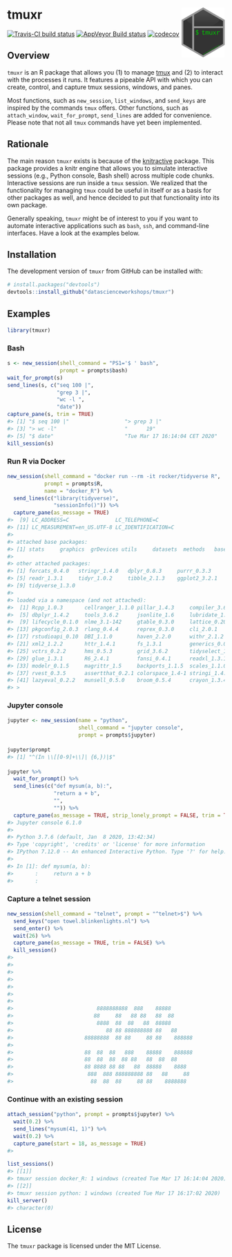 
<!-- README.md is generated from README.Rmd. Please edit that file -->

# tmuxr <img src="man/figures/logo.png" align="right" width="100px" />

[![Travis-CI build
status](https://travis-ci.org/datascienceworkshops/tmuxr.svg?branch=master)](https://travis-ci.org/datascienceworkshops/tmuxr)
[![AppVeyor Build
status](https://ci.appveyor.com/api/projects/status/jw0bf2mt65q556ec/branch/master?svg=true)](https://ci.appveyor.com/project/jeroenjanssens/tmuxr/branch/master)
[![codecov](https://codecov.io/gh/datascienceworkshops/tmuxr/branch/master/graph/badge.svg)](https://codecov.io/gh/datascienceworkshops/tmuxr)

## Overview

`tmuxr` is an R package that allows you (1) to manage
[tmux](https://github.com/tmux/tmux/wiki) and (2) to interact with the
processes it runs. It features a pipeable API with which you can create,
control, and capture tmux sessions, windows, and panes.

Most functions, such as `new_session`, `list_windows`, and `send_keys`
are inspired by the commands `tmux` offers. Other functions, such as
`attach_window`, `wait_for_prompt`, `send_lines` are added for
convenience. Please note that not all `tmux` commands have yet been
implemented.

## Rationale

The main reason `tmuxr` exists is because of the
[knitractive](https://datascienceworkshops.github.io/knitractive/)
package. This package provides a knitr engine that allows you to
simulate interactive sessions (e.g., Python console, Bash shell) across
multiple code chunks. Interactive sessions are run inside a `tmux`
session. We realized that the functionality for managing `tmux` could be
useful in itself or as a basis for other packages as well, and hence
decided to put that functionality into its own package.

Generally speaking, `tmuxr` might be of interest to you if you want to
automate interactive applications such as `bash`, `ssh`, and
command-line interfaces. Have a look at the examples below.

## Installation

The development version of `tmuxr` from GitHub can be installed with:

``` r
# install.packages("devtools")
devtools::install_github("datascienceworkshops/tmuxr")
```

## Examples

``` r
library(tmuxr)
```

### Bash

``` r
s <- new_session(shell_command = "PS1='$ ' bash",
                 prompt = prompts$bash)
wait_for_prompt(s)
send_lines(s, c("seq 100 |",
                "grep 3 |",
                "wc -l ",
                "date"))
capture_pane(s, trim = TRUE)
#> [1] "$ seq 100 |"                  "> grep 3 |"                  
#> [3] "> wc -l"                      "      19"                    
#> [5] "$ date"                       "Tue Mar 17 16:14:04 CET 2020"
kill_session(s)
```

<!-- #### Full screen capture -->

<!-- ```{r} -->

<!-- new_session() %>% -->

<!--   send_keys("htop") %>% -->

<!--   send_enter() %>% -->

<!--   wait(2) %>% -->

<!--   capture_pane(as_message = TRUE) %>% -->

<!--   send_keys("q") -->

<!-- ``` -->

### Run R via Docker

``` r
new_session(shell_command = "docker run --rm -it rocker/tidyverse R",
            prompt = prompts$R,
            name = "docker_R") %>%
  send_lines(c("library(tidyverse)",
               "sessionInfo()")) %>%
  capture_pane(as_message = TRUE)
#>  [9] LC_ADDRESS=C               LC_TELEPHONE=C
#> [11] LC_MEASUREMENT=en_US.UTF-8 LC_IDENTIFICATION=C
#> 
#> attached base packages:
#> [1] stats     graphics  grDevices utils     datasets  methods   base
#> 
#> other attached packages:
#> [1] forcats_0.4.0   stringr_1.4.0   dplyr_0.8.3     purrr_0.3.3
#> [5] readr_1.3.1     tidyr_1.0.2     tibble_2.1.3    ggplot2_3.2.1
#> [9] tidyverse_1.3.0
#> 
#> loaded via a namespace (and not attached):
#>  [1] Rcpp_1.0.3       cellranger_1.1.0 pillar_1.4.3     compiler_3.6.2
#>  [5] dbplyr_1.4.2     tools_3.6.2      jsonlite_1.6     lubridate_1.7.4
#>  [9] lifecycle_0.1.0  nlme_3.1-142     gtable_0.3.0     lattice_0.20-38
#> [13] pkgconfig_2.0.3  rlang_0.4.4      reprex_0.3.0     cli_2.0.1
#> [17] rstudioapi_0.10  DBI_1.1.0        haven_2.2.0      withr_2.1.2
#> [21] xml2_1.2.2       httr_1.4.1       fs_1.3.1         generics_0.0.2
#> [25] vctrs_0.2.2      hms_0.5.3        grid_3.6.2       tidyselect_1.0.0
#> [29] glue_1.3.1       R6_2.4.1         fansi_0.4.1      readxl_1.3.1
#> [33] modelr_0.1.5     magrittr_1.5     backports_1.1.5  scales_1.1.0
#> [37] rvest_0.3.5      assertthat_0.2.1 colorspace_1.4-1 stringi_1.4.5
#> [41] lazyeval_0.2.2   munsell_0.5.0    broom_0.5.4      crayon_1.3.4
#> >
```

### Jupyter console

``` r
jupyter <- new_session(name = "python",
                       shell_command = "jupyter console",
                       prompt = prompts$jupyter)

jupyter$prompt
#> [1] "^(In \\[[0-9]+\\]| {6,})|$"

jupyter %>%
  wait_for_prompt() %>%
  send_lines(c("def mysum(a, b):",
               "return a + b",
               "",
               "")) %>%
  capture_pane(as_message = TRUE, strip_lonely_prompt = FALSE, trim = TRUE)
#> Jupyter console 6.1.0
#> 
#> Python 3.7.6 (default, Jan  8 2020, 13:42:34)
#> Type 'copyright', 'credits' or 'license' for more information
#> IPython 7.12.0 -- An enhanced Interactive Python. Type '?' for help.
#> 
#> In [1]: def mysum(a, b):
#>       :     return a + b
#>       :
```

### Capture a telnet session

``` r
new_session(shell_command = "telnet", prompt = "^telnet>$") %>%
  send_keys("open towel.blinkenlights.nl") %>%
  send_enter() %>%
  wait(26) %>%
  capture_pane(as_message = TRUE, trim = FALSE) %>%
  kill_session()
#> 
#> 
#> 
#> 
#> 
#> 
#> 
#>                           8888888888  888    88888
#>                          88     88   88 88   88  88
#>                           8888  88  88   88  88888
#>                              88 88 888888888 88   88
#>                       88888888  88 88     88 88    888888
#> 
#>                       88  88  88   888    88888    888888
#>                       88  88  88  88 88   88  88  88
#>                       88 8888 88 88   88  88888    8888
#>                        888  888 888888888 88   88     88
#>                         88  88  88     88 88    8888888
```

### Continue with an existing session

``` r
attach_session("python", prompt = prompts$jupyter) %>%
  wait(0.2) %>%
  send_lines("mysum(41, 1)") %>%
  wait(0.2) %>%
  capture_pane(start = 18, as_message = TRUE)
#> 
```

``` r
list_sessions()
#> [[1]]
#> tmuxr session docker_R: 1 windows (created Tue Mar 17 16:14:04 2020)
#> [[2]]
#> tmuxr session python: 1 windows (created Tue Mar 17 16:17:02 2020)
kill_server()
#> character(0)
```

## License

The `tmuxr` package is licensed under the MIT License.
